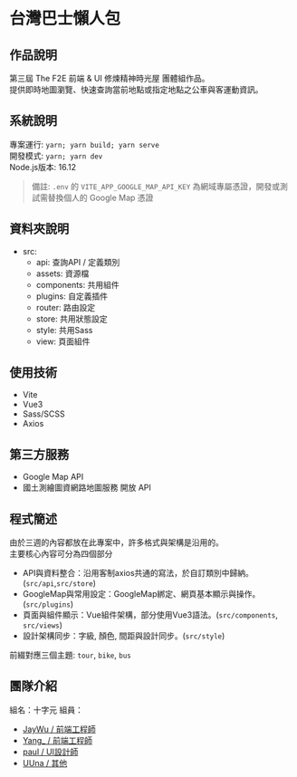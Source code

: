 # 台灣巴士懶人包
## 作品說明

第三屆 The F2E 前端 & UI 修煉精神時光屋 團體組作品。\
提供即時地圖瀏覽、快速查詢當前地點或指定地點之公車與客運動資訊。


## 系統說明

專案運行: `yarn; yarn build; yarn serve` \
開發模式: `yarn; yarn dev` \
Node.js版本: 16.12
> 備註: `.env` 的 `VITE_APP_GOOGLE_MAP_API_KEY` 為網域專屬憑證，開發或測試需替換個人的 Google Map 憑證


## 資料夾說明

- src:
  - api: 查詢API / 定義類別
  - assets: 資源檔
  - components: 共用組件
  - plugins: 自定義插件
  - router: 路由設定
  - store: 共用狀態設定
  - style: 共用Sass
  - view: 頁面組件


## 使用技術

- Vite
- Vue3
- Sass/SCSS
- Axios


## 第三方服務

- Google Map API
- 國土測繪圖資網路地圖服務 開放 API


## 程式簡述

由於三週的內容都放在此專案中，許多格式與架構是沿用的。\
主要核心內容可分為四個部分

- API與資料整合：沿用客制axios共通的寫法，於自訂類別中歸納。(`src/api`,`src/store`)
- GoogleMap與常用設定：GoogleMap綁定、網頁基本顯示與操作。(`src/plugins`)
- 頁面與組件顯示：Vue組件架構，部分使用Vue3語法。(`src/components`, `src/views`)
- 設計架構同步：字級, 顏色, 間距與設計同步。(`src/style`)

前綴對應三個主題: `tour`, `bike`, `bus`

## 團隊介紹

組名：十字元
組員：

- [JayWu / 前端工程師](https://2021.thef2e.com/users/6296427084285739988)
- [Yang_ / 前端工程師](https://2021.thef2e.com/users/6296427084285739989)
- [paul / UI設計師](https://2021.thef2e.com/users/6296432819610583224)
- [UUna / 其他](https://2021.thef2e.com/users/6296432819610584003)
